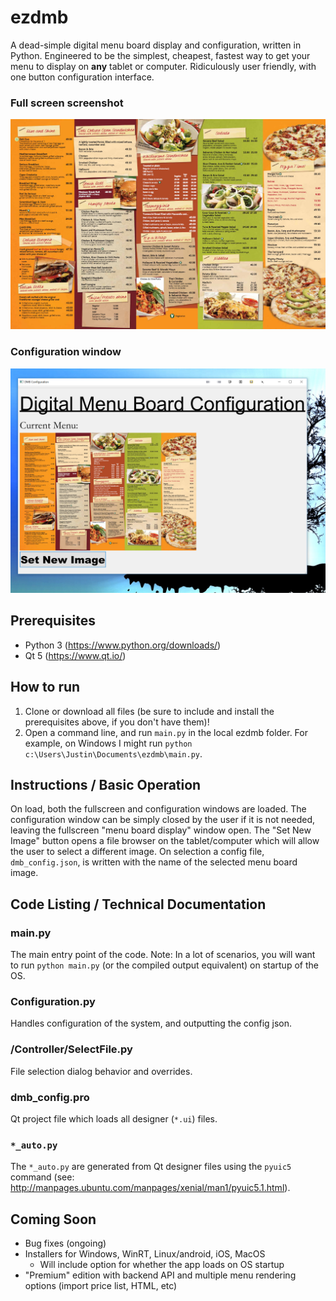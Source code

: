 # ezdmb
A dead-simple digital menu board display and configuration, written in Python.  Engineered to be the simplest, cheapest, fastest way to get your menu to display on **any** tablet or computer.  Ridiculously user friendly, with one button configuration interface.
### Full screen screenshot
![Full Screen Menu Image](/Images/354580462_orig.jpg)
### Configuration window
![Configuration Window](/Images/ezdmb1.PNG)

## Prerequisites
- Python 3 (https://www.python.org/downloads/)
- Qt 5 (https://www.qt.io/)

## How to run
1. Clone or download all files (be sure to include and install the prerequisites above, if you don't have them)!
2. Open a command line, and run `main.py` in the local ezdmb folder.  For example, on Windows I might run `python c:\Users\Justin\Documents\ezdmb\main.py`.

## Instructions / Basic Operation
On load, both the fullscreen and configuration windows are loaded.  The configuration window can be simply closed by the user if it is not needed, leaving the fullscreen "menu board display" window open. The "Set New Image" button opens a file browser on the tablet/computer which will allow the user to select a different image.  On selection a config file, `dmb_config.json`, is written with the name of the selected menu board image.

## Code Listing / Technical Documentation

### main.py
The main entry point of the code.  Note:  In a lot of scenarios, you will want to run `python main.py` (or the compiled output equivalent) on startup of the OS.

### Configuration.py
Handles configuration of the system, and outputting the config json.

### /Controller/SelectFile.py
File selection dialog behavior and overrides.

### dmb_config.pro
Qt project file which loads all designer (`*.ui`) files.

### `*_auto.py`
The `*_auto.py` are generated from Qt designer files using the `pyuic5` command (see: http://manpages.ubuntu.com/manpages/xenial/man1/pyuic5.1.html). 

## Coming Soon
- Bug fixes (ongoing)
- Installers for Windows, WinRT, Linux/android, iOS, MacOS
  - Will include option for whether the app loads on OS startup
- "Premium" edition with backend API and multiple menu rendering options (import price list, HTML, etc)